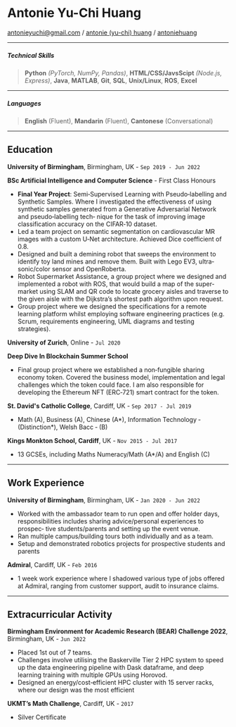 
# Antonie Yu-Chi Huang

<link rel="stylesheet" href="https://use.fontawesome.com/releases/v5.15.4/css/all.css" integrity="sha384-DyZ88mC6Up2uqS4h/KRgHuoeGwBcD4Ng9SiP4dIRy0EXTlnuz47vAwmeGwVChigm" crossorigin="anonymous"/>

<div>
<i class="fa fa-at" aria-hidden="true"></i><span> </span><a href="mailto:antonieyuchi@gmail.com">antonieyuchi@gmail.com</a> /
<i class="fab fa-linkedin-in" aria-hidden="true"></i><span> </span><a href="https://www.linkedin.com/in/antonie-yu-chi-huang" target="_blank">antonie (yu-chi) huang</a> /
<i class="fab fa-github" aria-hidden="true"></i><span> </span><a href="https://github.com/antoniehuang" target="_blank">antoniehuang</a>
</div> 


---

##### Technical Skills
> **Python** *(PyTorch, NumPy, Pandas)*, **HTML/CSS/JavsScipt** *(Node.js, Express)*, **Java**, **MATLAB**, **Git**, **SQL**, **Unix/Linux**, **ROS**, **Excel**
---

##### Languages
> **English** (Fluent), **Mandarin** (Fluent), **Cantonese** (Conversational)
---

## Education

**University of Birmingham**, Birmingham, UK - `Sep 2019 - Jun 2022`

**BSc Artificial Intelligence and Computer Science** - First Class Honours
- **Final Year Project**: Semi‑Supervised Learning with Pseudo‑labelling and Synthetic Samples. Where I investigated the effectiveness of using synthetic samples generated from a Generative Adversarial Network and pseudo‑labelling tech‑
nique for the task of improving image classification accuracy on the CIFAR‑10 dataset.
- Led a team project on semantic segmentation on cardiovascular MR images with a custom U‑Net architecture. Achieved Dice coefficient of 0.8.
- Designed and built a demining robot that sweeps the environment to identify toy land mines and remove them. Built with Lego EV3, ultra‑
sonic/color sensor and OpenRoberta.
- Robot Supermarket Assistance, a group project where we designed and implemented a robot with ROS, that would build a map of the super‑
market using SLAM and QR code to locate grocery aisles and traverse to the given aisle with the Dijkstra’s shortest path algorithm upon request.
- Group project where we designed the specifications for a remote learning platform whilst employing software engineering practices (e.g. Scrum,
requirements engineering, UML diagrams and testing strategies).

**University of Zurich**, Online - `Jul 2020`

**Deep Dive In Blockchain Summer School**
-  Final group project where we established a non‑fungible sharing economy token. Covered the business model, implementation and legal
challenges which the token could face. I am also responsible for developing the Ethereum NFT (ERC‑721) smart contract for the token.

**St. David's Catholic College**, Cardiff, UK - `Sep 2017 - Jul 2019`
- Math (A), Business (A), Chinese (A*), Information Technology ‑ (Distinction*), Welsh Bacc ‑ (B)

**Kings Monkton School, Cardiff**, UK - `Nov 2015 - Jul 2017`
- 13 GCSEs, including Maths Numeracy/Math (A*/A) and English (C)

---

## Work Experience

**University of Birmingham**, Birmingham, UK - `Jan 2020 - Jun 2022`
- Worked with the ambassador team to run open and offer holder days, responsibilities includes sharing advice/personal experiences to prospec‑
tive students/parents and setting up the event venue.
- Ran multiple campus/building tours both individually and as a team.
- Setup and demonstrated robotics projects for prospective students and parents

**Admiral**, Cardiff, UK - `Feb 2016`
- 1 week work experience where I shadowed various type of jobs offered at Admiral, ranging from customer support, audit to insurance claims.

---

## Extracurricular Activity

**Birmingham Environment for Academic Research (BEAR) Challenge 2022**, Birmingham, UK - `Jun 2022`
- Placed 1st out of 7 teams.
- Challenges involve utilising the Baskerville Tier 2 HPC system to speed up the data engineering pipeline with Dask dataframe, and deep learning
training with multiple GPUs using Horovod.
- Designed an energy/cost‑efficient HPC cluster with 15 server racks, where our design was the most efficient

**UKMT’s Math Challenge**, Cardiff, UK - `2017`
- Silver Certificate